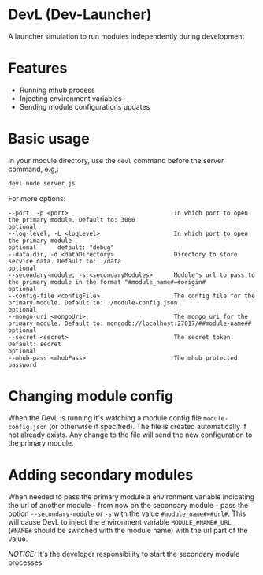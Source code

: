 # DevL (Dev-Launcher)
A launcher simulation to run modules independently during development

# Features

- Running mhub process
- Injecting environment variables
- Sending module configurations updates

# Basic usage

In your module directory, use the `devl` command before the server command, e.g,:
```sh
devl node server.js
```

For more options:
```
--port, -p <port>                              In which port to open the primary module. Default to: 3000                                       optional                      
--log-level, -L <logLevel>                     In which port to open the primary module                                                         optional      default: "debug"
--data-dir, -d <dataDirectory>                 Directory to store service data. Default to: ./data                                              optional                      
--secondary-module, -s <secondaryModules>      Module's url to pass to the primary module in the format "#module_name#=#origin#                 optional                      
--config-file <configFile>                     The config file for the primary module. Default to: ./module-config.json                         optional                      
--mongo-uri <mongoUri>                         The mongo uri for the primary module. Default to: mongodb://localhost:27017/##module-name##      optional                      
--secret <secret>                              The secret token. Default: secret                                                                optional                      
--mhub-pass <mhubPass>                         The mhub protected password 
```

# Changing module config
When the DevL is running it's watching a module config file `module-config.json`
(or otherwise if specified). The file is created automatically if not already
exists. Any change to the file will send the new configuration to the primary
module.

# Adding secondary modules
When needed to pass the primary module a environment variable indicating the url
of another module - from now on the secondary module - pass the option
`--secondary-module` or `-s` with the value `#module_name#=#url#`. This will 
cause DevL to inject the environment variable `MODULE_#NAME#_URL` (`#NAME#`
should be switched with the module name) with the url part of the value.

*NOTICE:* It's the developer responsibility to start the secondary module
processes.    